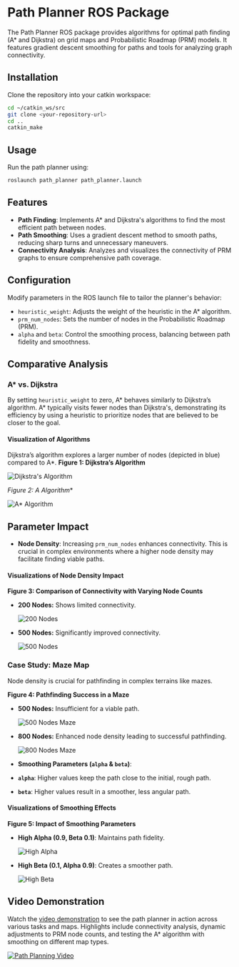 # Path Planner ROS Package

The Path Planner ROS package provides algorithms for optimal path finding (A* and Dijkstra) on grid maps and Probabilistic Roadmap (PRM) models. It features gradient descent smoothing for paths and tools for analyzing graph connectivity.

## Installation

Clone the repository into your catkin workspace:

```bash
cd ~/catkin_ws/src
git clone <your-repository-url>
cd ..
catkin_make
```

## Usage

Run the path planner using:

```bash
roslaunch path_planner path_planner.launch
```

## Features
- **Path Finding**: Implements A* and Dijkstra's algorithms to find the most efficient path between nodes.
- **Path Smoothing**: Uses a gradient descent method to smooth paths, reducing sharp turns and unnecessary maneuvers.
- **Connectivity Analysis**: Analyzes and visualizes the connectivity of PRM graphs to ensure comprehensive path coverage.

## Configuration

Modify parameters in the ROS launch file to tailor the planner's behavior:

- `heuristic_weight`: Adjusts the weight of the heuristic in the A* algorithm.
- `prm_num_nodes`: Sets the number of nodes in the Probabilistic Roadmap (PRM).
- `alpha` and `beta`: Control the smoothing process, balancing between path fidelity and smoothness.

## Comparative Analysis

### A* vs. Dijkstra

By setting `heuristic_weight` to zero, A* behaves similarly to Dijkstra’s algorithm. A* typically visits fewer nodes than Dijkstra's, demonstrating its efficiency by using a heuristic to prioritize nodes that are believed to be closer to the goal.

#### Visualization of Algorithms
Dijkstra’s algorithm explores a larger number of nodes (depicted in blue) compared to A*.
**Figure 1: Dijkstra’s Algorithm**

![Dijkstra's Algorithm](results/dij.png)

**Figure 2: A* Algorithm**

![A* Algorithm](results/A.png)


## Parameter Impact

- **Node Density**: Increasing `prm_num_nodes` enhances connectivity. This is crucial in complex environments where a higher node density may facilitate finding viable paths.

#### Visualizations of Node Density Impact

**Figure 3: Comparison of Connectivity with Varying Node Counts**

- **200 Nodes:** Shows limited connectivity.
  
  ![200 Nodes](results/200_nodes.png)

- **500 Nodes:** Significantly improved connectivity.
  
  ![500 Nodes](results/500nodes.png)

### Case Study: Maze Map

Node density is crucial for pathfinding in complex terrains like mazes.

**Figure 4: Pathfinding Success in a Maze**

- **500 Nodes:** Insufficient for a viable path.
  
  ![500 Nodes Maze](results/maze_not.png)

- **800 Nodes:** Enhanced node density leading to successful pathfinding.
  
  ![800 Nodes Maze](results/maze_yes.png)


- **Smoothing Parameters (`alpha` & `beta`)**: 
- **`alpha`**: Higher values keep the path close to the initial, rough path.
- **`beta`**: Higher values result in a smoother, less angular path.

#### Visualizations of Smoothing Effects

**Figure 5: Impact of Smoothing Parameters**

- **High Alpha (0.9, Beta 0.1)**: Maintains path fidelity.

  ![High Alpha](results/alpha.png)

- **High Beta (0.1, Alpha 0.9)**: Creates a smoother path.

  ![High Beta](results/beta.png)

## Video Demonstration

Watch the [video demonstration](https://www.youtube.com/watch?v=uqt3r7womo0) to see the path planner in action across various tasks and maps. Highlights include connectivity analysis, dynamic adjustments to PRM node counts, and testing the A* algorithm with smoothing on different map types.

[![Path Planning Video](https://img.youtube.com/vi/YOUR_VIDEO_ID/0.jpg)](https://www.youtube.com/watch?v=uqt3r7womo0 "Click to Watch!")
